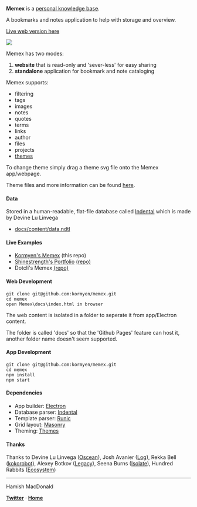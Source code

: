 **Memex** is a [personal knowledge base](https://scholar.colorado.edu/csci_techreports/931/).

A bookmarks and notes application to help with storage and overview.

[Live web version here](https://kormyen.github.io/memex/)

<img src='https://raw.githubusercontent.com/kormyen/memex/master/PREVIEW.jpg'/>

Memex has two modes:

1. **website** that is read-only and 'sever-less' for easy sharing
2. **standalone** application for bookmark and note cataloging

Memex supports:

- filtering
- tags
- images
- notes
- quotes
- terms
- links
- author
- files
- projects
- [themes](https://github.com/hundredrabbits/Themes)

To change theme simply drag a theme svg file onto the Memex app/webpage. 

Theme files and more information can be found [here](https://github.com/hundredrabbits/Themes).

#### Data

Stored in a human-readable, flat-file database called [Indental](https://wiki.xxiivv.com/#indental) which is made by Devine Lu Linvega

- [docs/content/data.ndtl](docs/content/data.ndtl)

#### Live Examples

- [Kormyen's Memex](https://kormyen.github.io/memex/) (this repo)
- [Shinestrength's Portfolio](http://www.shinestrength.xyz/) [(repo)](https://github.com/shinestrength/memex)
- Dotcli's Memex [(repo)](https://github.com/dotcli/memex)

#### Web Development
```
git clone git@github.com:kormyen/memex.git
cd memex
open Memex\docs\index.html in browser
```

The web content is isolated in a folder to seperate it from app/Electron content. 

The folder is called 'docs' so that the 'Github Pages' feature can host it, another folder name doesn't seem supported.

#### App Development
```
git clone git@github.com:kormyen/memex.git
cd memex
npm install
npm start
```

#### Dependencies

- App builder: [Electron](https://electronjs.org/)
- Database parser: [Indental](https://wiki.xxiivv.com/#indental)
- Template parser: [Runic](https://wiki.xxiivv.com/#runic)
- Grid layout: [Masonry](https://masonry.desandro.com/)
- Theming: [Themes](https://github.com/hundredrabbits/Themes)

#### Thanks

Thanks to Devine Lu Linvega ([Oscean](https://github.com/XXIIVV/Oscean)), Josh Avanier ([Log](https://github.com/joshavanier/log)), Rekka Bell ([kokorobot](https://github.com/rekkabell/kokorobot)), Alexey Botkov ([Legacy](https://github.com/nomand/Legacy)), Seena Burns ([Isolate](https://github.com/seenaburns/isolate)), Hundred Rabbits ([Ecosystem](https://github.com/hundredrabbits))

---

Hamish MacDonald

**[Twitter](https://twitter.com/kormyen)** &middot; **[Home](https://kor.nz)**